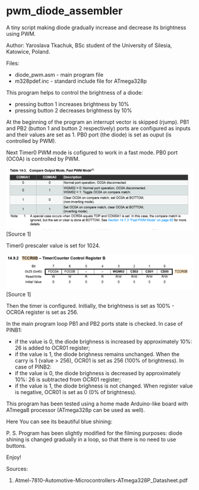 # pwm_diode_assembler
A tiny script making diode gradually increase and decrease its brightness using PWM.

Author: Yaroslava Tkachuk, BSc student of the University of Silesia, Katowice, Poland.

Files:
- diode_pwm.asm - main program file
- m328pdef.inc - standard include file for ATmega328p

This program helps to control the brightness of a diode:
- pressing button 1 increases brightness by 10%
- pressing button 2 decreases brightness by 10%

At the beginning of the program an interrupt vector is skipped (rjump). PB1 and PB2 (button 1 and button 2 respectively) ports are configured as inputs and their values are set as 1. PB0 port (the diode) is set as ouput (is controlled by PWM).

Next Timer0 PWM mode is cofigured to work in a fast mode. PB0 port (OC0A) is controlled by PWM.

![Alt text](./pwm_fast_mode.png?raw=true "Atmel-7810-Automotive-Microcontrollers-ATmega328P_Datasheet.pdf")
[Source 1]

Timer0 prescaler value is set for 1024.

![Alt text](./timer.png?raw=true "Atmel-7810-Automotive-Microcontrollers-ATmega328P_Datasheet.pdf")
[Source 1]

Then the timer is configured. Initially, the brightness is set as 100% - OCR0A register is set as 256.

In the main program loop PB1 and PB2 ports state is checked.
In case of PINB1:
- if the value is 0, the diode brighness is increased by approximately 10%: 26 is added to OCR01 register;
- if the value is 1, the diode brighness remains unchanged.
When the carry is 1 (value > 256), OCR01 is set as 256 (100% of brightness).
In case of PINB2:
- if the value is 0, the diode brighness is decreased by approximately 10%: 26 is subtracted from OCR01 register;
- if the value is 1, the diode brighness is not changed.
When register value is negative, OCR01 is set as 0 (0% of brightness).

This program has been tested using a home made Arduino-like board with ATmega8 processor (ATmega328p can be used as well).

Here You can see its beautiful blue shining:


P. S. Program has been slightly modified for the filming purposes: diode shining is changed gradually in a loop, so that there is no need to use buttons.

Enjoy!

Sources:

1. Atmel-7810-Automotive-Microcontrollers-ATmega328P_Datasheet.pdf
